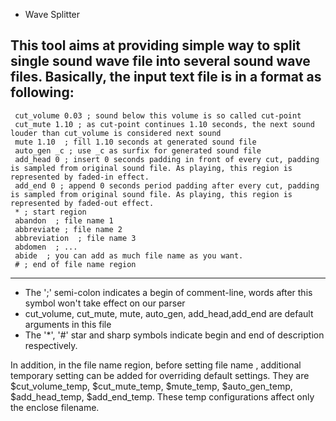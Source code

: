 * Wave Splitter 

This tool aims at providing simple way to split single sound wave file into several sound wave files.
Basically, the input text file is in a format as following:
---------------------------------------------------------
```
 cut_volume 0.03 ; sound below this volume is so called cut-point
 cut_mute 1.10 ; as cut-point continues 1.10 seconds, the next sound louder than cut_volume is considered next sound
 mute 1.10  ; fill 1.10 seconds at generated sound file
 auto_gen _c ; use _c as surfix for generated sound file
 add_head 0 ; insert 0 seconds padding in front of every cut, padding is sampled from original sound file. As playing, this region is represented by faded-in effect.
 add_end 0 ; append 0 seconds period padding after every cut, padding is sampled from original sound file. As playing, this region is represented by faded-out effect.
 * ; start region
 abandon  ; file name 1
 abbreviate ; file name 2
 abbreviation  ; file name 3 
 abdomen  ; ...
 abide  ; you can add as much file name as you want.
 # ; end of file name region
```
---------------------------------------------------------

* The ';' semi-colon indicates a begin of comment-line, words after this symbol won't take effect on our parser
* cut_volume, cut_mute, mute, auto_gen, add_head,add_end are default arguments in this file
* The '*', '#' star and sharp symbols indicate begin and end of description respectively. 

In addition, in the file name region, before setting file name , additional temporary setting can be added for
overriding default settings. They are $cut_volume_temp, $cut_mute_temp, $mute_temp, $auto_gen_temp, $add_head_temp, 
$add_end_temp. These temp configurations affect only the enclose filename. 

